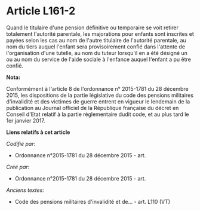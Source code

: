# Article L161-2

Quand le titulaire d'une pension définitive ou temporaire se voit retirer totalement l'autorité parentale, les majorations
pour enfants sont inscrites et payées selon les cas au nom de l'autre titulaire de l'autorité parentale, au nom du tiers
auquel l'enfant sera provisoirement confié dans l'attente de l'organisation d'une tutelle, au nom du tuteur lorsqu'il en a
été désigné un ou au nom du service de l'aide sociale à l'enfance auquel l'enfant a pu être confié.

**Nota:**

Conformément à l'article 8 de l'ordonnance n° 2015-1781 du 28 décembre 2015, les dispositions de la partie législative du
code des pensions militaires d'invalidité et des victimes de guerre entrent en vigueur le lendemain de la publication au
Journal officiel de la République française du décret en Conseil d'Etat relatif à la partie réglementaire dudit code, et au
plus tard le 1er janvier 2017.

**Liens relatifs à cet article**

_Codifié par_:

  - Ordonnance n°2015-1781 du 28 décembre 2015 - art.

_Créé par_:

  - Ordonnance n°2015-1781 du 28 décembre 2015 - art.

_Anciens textes_:

  - Code des pensions militaires d'invalidité et de... - art. L110 (VT)

